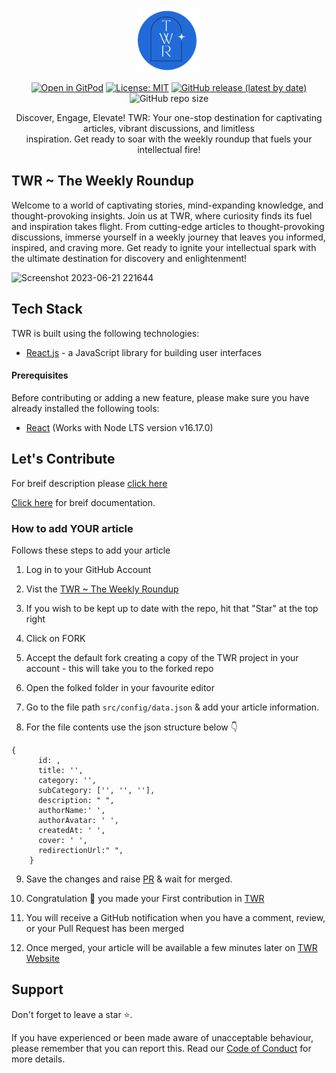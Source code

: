 <!-- logo and shields -->
<div align="center">
<img src="/public/assets/images/twr.png" height="100" width="100">
  
[![Open in GitPod](https://img.shields.io/badge/Gitpod-Ready--to--Code-blue?logo=gitpod)](https://gitpod.io/#https://github.com/aliaaquib/TWR-The-Weekly-Roundup) [![License: MIT](https://img.shields.io/badge/License-MIT-yellow.svg)](https://opensource.org/licenses/MIT) [![GitHub release (latest by date)](https://img.shields.io/github/v/release/aliaaquib/TWR-The-Weekly-Roundup)](https://github.com/EddieHubCommunity/LinkFree/releases) ![GitHub repo size](https://img.shields.io/github/repo-size/aliaaquib/TWR-The-Weekly-Roundup)

</div>
<!-- tagline -->

  <p align="center">Discover, Engage, Elevate! TWR: Your one-stop destination for captivating articles, vibrant discussions, and limitless <br> inspiration. Get ready to soar with the weekly   roundup that fuels your intellectual fire!</p>


<!-- Description -->
## TWR ~ The Weekly Roundup

Welcome to a world of captivating stories, mind-expanding knowledge, and thought-provoking insights. Join us at TWR, where curiosity finds its fuel and inspiration takes flight. From cutting-edge articles to thought-provoking discussions, immerse yourself in a weekly journey that leaves you informed, inspired, and craving more. Get ready to ignite your intellectual spark with the ultimate destination for discovery and enlightenment!

<!-- <img width="927" alt="Screenshot 2023-06-21 210223" src="https://github.com/aliaaquib/TWR-The-Weekly-Roundup/assets/132553383/3462702c-7e79-408e-82ab-37b7a06d3ed4"> -->
<img width="941" alt="Screenshot 2023-06-21 221644" src="https://github.com/aliaaquib/TWR-The-Weekly-Roundup/assets/132553383/ccf52db7-4490-470b-acf5-12d57b7dd473">

<!-- Tech Stack -->

## Tech Stack

TWR is built using the following technologies:

- [React.js](https://react.dev/) - a JavaScript library for building user interfaces

<!-- prerequisites -->

#### Prerequisites
Before contributing or adding a new feature, please make sure you have already installed the following tools:

- [React](https://nodejs.org/en/download/) (Works with Node LTS version v16.17.0)

<!-- contribuition guide -->

## Let's Contribute

For breif description please [click here](/documentation/add-your-article.md)

[Click here](/documentation/CONTRIBUTING.md) for breif documentation.

### How to add YOUR article

Follows these steps to add your article

1. Log in to your GitHub Account

2. Vist the [TWR ~ The Weekly Roundup](https://github.com/TWR-THE-WEEKLY-ROUNDUP)

3. If you wish to be kept up to date with the repo, hit that "Star" at the top right

4. Click on FORK

5. Accept the default fork creating a copy of the TWR project in your account - this will take you to the forked repo

6. Open the folked folder in your favourite editor

7. Go to the file path `src/config/data.json` & add your article information.

8. For the file contents use the json structure below 👇

```
{
      id: ,
      title: '',
      category: '',
      subCategory: ['', '', ''],
      description: " ",
      authorName:' ',
      authorAvatar: ' ',
      createdAt: ' ',
      cover: ' ',
      redirectionUrl:" ",
    }
```

9. Save the changes and raise [PR](https://help.github.com/en/github/collaborating-with-issues-and-pull-requests/creating-a-pull-request) & wait for merged. 

10. Congratulation 🎉 you made your First contribution in [TWR](https://theweeklyroundup.vercel.app)

11. You will receive a GitHub notification when you have a comment, review, or your Pull Request has been merged

12. Once merged, your article will be available a few minutes later on [TWR Website](https://theweeklyroundup.vercel.app)

<!-- support -->

## Support

Don't forget to leave a star ⭐️.


If you have experienced or been made aware of unacceptable behaviour, please remember that you can report this.  Read our [Code of Conduct](/documentation/CODE_OF_CONDUCT.md) for more details.